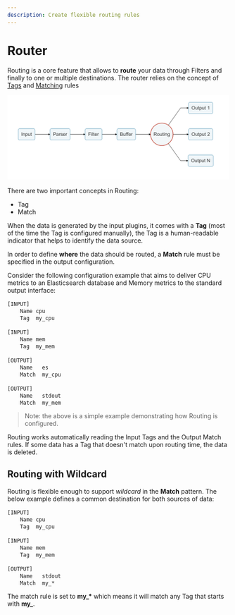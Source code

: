 ```yaml
---
description: Create flexible routing rules
---
```


# Router

Routing is a core feature that allows to **route** your data through Filters and finally to one or multiple destinations. The router relies on the concept of [Tags](../key-concepts.md) and [Matching](../key-concepts.md) rules

![](../../.gitbook/assets/logging_pipeline_routing%20%281%29%20%281%29%20%281%29.png)

There are two important concepts in Routing:

* Tag
* Match

When the data is generated by the input plugins, it comes with a **Tag** \(most of the time the Tag is configured manually\), the Tag is a human-readable indicator that helps to identify the data source.

In order to define **where** the data should be routed, a **Match** rule must be specified in the output configuration.

Consider the following configuration example that aims to deliver CPU metrics to an Elasticsearch database and Memory metrics to the standard output interface:

```text
[INPUT]
    Name cpu
    Tag  my_cpu

[INPUT]
    Name mem
    Tag  my_mem

[OUTPUT]
    Name   es
    Match  my_cpu

[OUTPUT]
    Name   stdout
    Match  my_mem
```

> Note: the above is a simple example demonstrating how Routing is configured.

Routing works automatically reading the Input Tags and the Output Match rules. If some data has a Tag that doesn't match upon routing time, the data is deleted.

## Routing with Wildcard

Routing is flexible enough to support _wildcard_ in the **Match** pattern. The below example defines a common destination for both sources of data:

```text
[INPUT]
    Name cpu
    Tag  my_cpu

[INPUT]
    Name mem
    Tag  my_mem

[OUTPUT]
    Name   stdout
    Match  my_*
```

The match rule is set to **my\_\*** which means it will match any Tag that starts with **my\_**.

